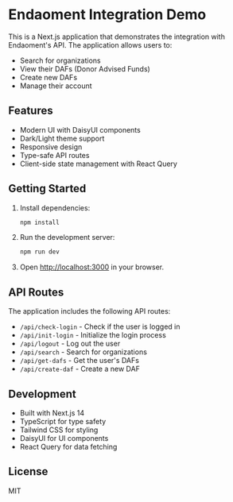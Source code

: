 # Endaoment Integration Demo

This is a Next.js application that demonstrates the integration with Endaoment's API. The application allows users to:

- Search for organizations
- View their DAFs (Donor Advised Funds)
- Create new DAFs
- Manage their account

## Features

- Modern UI with DaisyUI components
- Dark/Light theme support
- Responsive design
- Type-safe API routes
- Client-side state management with React Query

## Getting Started

1. Install dependencies:
   ```bash
   npm install
   ```

2. Run the development server:
   ```bash
   npm run dev
   ```

3. Open [http://localhost:3000](http://localhost:3000) in your browser.

## API Routes

The application includes the following API routes:

- `/api/check-login` - Check if the user is logged in
- `/api/init-login` - Initialize the login process
- `/api/logout` - Log out the user
- `/api/search` - Search for organizations
- `/api/get-dafs` - Get the user's DAFs
- `/api/create-daf` - Create a new DAF

## Development

- Built with Next.js 14
- TypeScript for type safety
- Tailwind CSS for styling
- DaisyUI for UI components
- React Query for data fetching

## License

MIT
